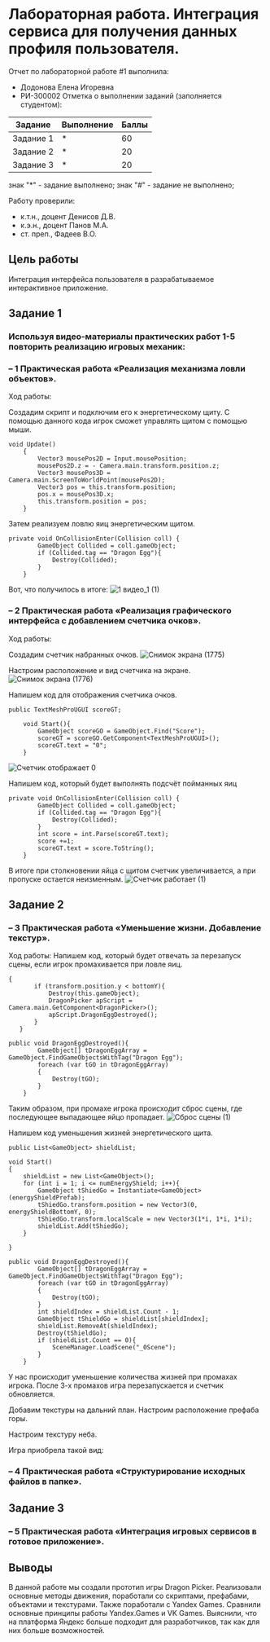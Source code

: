 # Лабораторная работа. Интеграция сервиса для получения данных профиля пользователя.
Отчет по лабораторной работе #1 выполнила:
- Додонова Елена Игоревна
- РИ-300002
Отметка о выполнении заданий (заполняется студентом):

| Задание | Выполнение | Баллы |
| ------ | ------ | ------ |
| Задание 1 | * | 60 |
| Задание 2 | * | 20 |
| Задание 3 | * | 20 |

знак "*" - задание выполнено; знак "#" - задание не выполнено;

Работу проверили:
- к.т.н., доцент Денисов Д.В.
- к.э.н., доцент Панов М.А.
- ст. преп., Фадеев В.О.

## Цель работы
Интеграция интерфейса пользователя в разрабатываемое интерактивное приложение.

## Задание 1
### Используя видео-материалы практических работ 1-5 повторить реализацию игровых механик:
### – 1 Практическая работа «Реализация механизма ловли объектов».
Ход работы:

Создадим скрипт и подключим его к энергетическому щиту. С помощью данного кода игрок сможет управлять щитом с помощью мыши.

```
void Update()
    {
        Vector3 mousePos2D = Input.mousePosition;
        mousePos2D.z = - Camera.main.transform.position.z;
        Vector3 mousePos3D = Camera.main.ScreenToWorldPoint(mousePos2D);
        Vector3 pos = this.transform.position;
        pos.x = mousePos3D.x;
        this.transform.position = pos;
    }
```

Затем реализуем ловлю яиц энергетическим щитом.

```
private void OnCollisionEnter(Collision coll) {
        GameObject Collided = coll.gameObject;
        if (Collided.tag == "Dragon Egg"){
            Destroy(Collided);
        }
    }
```
Вот, что получилось в итоге:
![1 видео_1 (1)](https://user-images.githubusercontent.com/90499063/197333309-2f12a0c8-63cd-4312-9be1-fbe349844ec4.gif)

### – 2 Практическая работа «Реализация графического интерфейса с добавлением счетчика очков».
Ход работы:

Создадим счетчик набранных очков.
![Снимок экрана (1775)](https://user-images.githubusercontent.com/90499063/197333330-ce28f442-b85e-46f7-8991-549b5799c0b8.png)

Настроим расположение и вид счетчика на экране.
![Снимок экрана (1776)](https://user-images.githubusercontent.com/90499063/197333354-648aad9a-cbb5-4c43-ad3c-66218cafdb31.png)

Напишем код для отображения счетчика очков.

```
public TextMeshProUGUI scoreGT;

    void Start(){
        GameObject scoreGO = GameObject.Find("Score");
        scoreGT = scoreGO.GetComponent<TextMeshProUGUI>();
        scoreGT.text = "0";
    }
```
![Счетчик отображает 0](https://user-images.githubusercontent.com/90499063/197333381-24b5eec4-3ec6-4ed7-87bd-d7cc69014b78.JPG)

Напишем код, который будет выполнять подсчёт пойманных яиц
```
private void OnCollisionEnter(Collision coll) {
        GameObject Collided = coll.gameObject;
        if (Collided.tag == "Dragon Egg"){
            Destroy(Collided);
        }
        int score = int.Parse(scoreGT.text);
        score +=1;
        scoreGT.text = score.ToString();
    }
 ```
 В итоге при столкновении яйца с щитом счетчик увеличивается, а при пропуске остается неизменным.
 ![Счетчик работает (1)](https://user-images.githubusercontent.com/90499063/197333450-82e2fd45-c727-4063-a55b-af1865b6ab1b.gif)

 
 
## Задание 2
### – 3 Практическая работа «Уменьшение жизни. Добавление текстур».
Ход работы:
Напишем код, который будет отвечать за перезапуск сцены, если игрок промахивается при ловле яиц.

 ```
{
        if (transform.position.y < bottomY){
            Destroy(this.gameObject);
            DragonPicker apScript = Camera.main.GetComponent<DragonPicker>();
            apScript.DragonEggDestroyed();
        }
    }
```

```
public void DragonEggDestroyed(){
        GameObject[] tDragonEggArray = GameObject.FindGameObjectsWithTag("Dragon Egg");
        foreach (var tGO in tDragonEggArray)
        {
            Destroy(tGO);
        }
    }
```
Таким образом, при промахе игрока происходит сброс сцены, где последующее выпадающее яйцо пропадает.
![Сброс сцены (1)](https://user-images.githubusercontent.com/90499063/197333475-480f1728-e38f-4ef9-9e51-70759d4aa0bf.gif)

Напишем код уменьшения жизней энергетического щита.
```
public List<GameObject> shieldList;

void Start()
{
    shieldList = new List<GameObject>();
    for (int i = 1; i <= numEnergyShield; i++){
        GameObject tShiedGo = Instantiate<GameObject>(energyShieldPrefab);
        tShiedGo.transform.position = new Vector3(0, energyShieldBottomY, 0);
        tShiedGo.transform.localScale = new Vector3(1*i, 1*i, 1*i);
        shieldList.Add(tShiedGo);
    }
        
}

public void DragonEggDestroyed(){
        GameObject[] tDragonEggArray = GameObject.FindGameObjectsWithTag("Dragon Egg");
        foreach (var tGO in tDragonEggArray)
        {
            Destroy(tGO);
        }
        int shieldIndex = shieldList.Count - 1;
        GameObject tShieldGo = shieldList[shieldIndex];
        shieldList.RemoveAt(shieldIndex);
        Destroy(tShieldGo);
        if (shieldList.Count == 0){
            SceneManager.LoadScene("_0Scene");
        }
    }
```
У нас происходит уменьшение количества жизней при промахах игрока. После 3-х промахов игра перезапускается и счетчик обновляется.


Добавим текстуры на дальний план. 
Настроим расположение префаба горы.

Настроим текстуру неба.

Игра приобрела такой вид:

### – 4 Практическая работа «Структурирование исходных файлов в папке».






## Задание 3
### – 5 Практическая работа «Интеграция игровых сервисов в готовое приложение».






## Выводы
В данной работе мы создали прототип игры Dragon Picker. Реализовали основные методы движения, поработали со скриптами, префабами, объектами и текстурами. Также поработали с Yandex Games. Сравнили основные принципы работы Yandex.Games и VK Games. Выяснили, что на платформа Яндекс больше подходит для разработчиков, так как для них больше возможностей.
